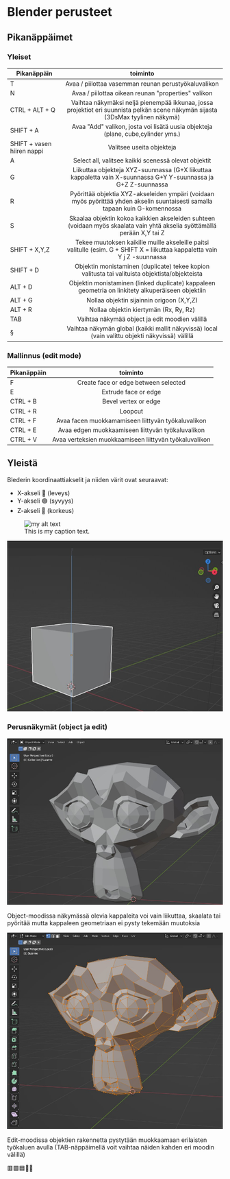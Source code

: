 # Blender perusteet

## Pikanäppäimet

### Yleiset

| Pikanäppäin                     | toiminto                                                                                                                         | 
| ------------------------        |:--------------------------------------------------------------------------------------------------------------------------------:|
| T                               | Avaa / piilottaa vasemman reunan perustyökaluvalikon                                                                             | 
| N                               | Avaa / piilottaa oikean reunan "properties" valikon                                                                              | 
| CTRL + ALT + Q                  | Vaihtaa näkymäksi neljä pienempää ikkunaa, jossa projektiot eri suunnista pelkän scene näkymän sijasta (3DsMax tyylinen näkymä)  |
| SHIFT + A                       | Avaa "Add" valikon, josta voi lisätä uusia objekteja (plane, cube,cylinder yms.)                                                 |
| SHIFT + vasen hiiren nappi      | Valitsee useita objekteja                                                                                                        |
| A                               | Select all, valitsee kaikki scenessä olevat objektit                                                                             |
| G                               | Liikuttaa objekteja XYZ-suunnassa (G+X liikuttaa kappaletta vain X-suunnassa G+Y Y-suunnassa ja G+Z Z-suunnassa                  |
| R                               | Pyörittää objektia XYZ-akseleiden ympäri (voidaan myös pyörittää yhden akselin suuntaisesti samalla tapaan kuin G-komennossa     | 
| S                               | Skaalaa objektin kokoa kaikkien akseleiden suhteen (voidaan myös skaalata vain yhtä akselia syöttämällä perään X,Y tai Z         |
| SHIFT + X,Y,Z                   | Tekee muutoksen kaikille muille akseleille paitsi valitulle (esim. G + SHIFT X = liikuttaa kappaletta vain Y j Z -suunnassa      |
| SHIFT + D                       | Objektin monistaminen (duplicate) tekee kopion valitusta tai valituista objektista/objekteista                                   |
| ALT + D                         | Objektin monistaminen (linked duplicate) kappaleen geometria on linkitety alkuperäiseen objektiin                                |
| ALT + G                         | Nollaa objektin sijainnin origoon (X,Y,Z)                                                                                        |
| ALT + R                         | Nollaa objektin kiertymän (Rx, Ry, Rz)                                                                                           |  | SHIFT + S                       | 3D kursorin valikko (cursor align)                                                                                               |
| TAB                             | Vaihtaa näkymää object ja edit moodien välillä                                                                                   |
|  §                              | Vaihtaa näkymän global (kaikki mallit näkyvissä) local (vain valittu objekti näkyvissä) välillä                                  |
             

### Mallinnus (edit mode)
| Pikanäppäin                     | toiminto                                                                                                                         | 
| ------------------------        |:--------------------------------------------------------------------------------------------------------------------------------:|
| F                               | Create face or edge between selected                                                                                             |
| E                               | Extrude face or edge                                                                                                             |
| CTRL + B                        | Bevel vertex or edge                                                                                                             | 
| CTRL + R                        | Loopcut                                                                                                                          |
| CTRL + F                        | Avaa facen muokkamamiseen liittyvän työkaluvalikon                                                                               | 
| CTRL + E                        | Avaa edgen muokkaamiseen liittyvän työkaluvalikon                                                                                | 
| CTRL + V                        | Avaa verteksien muokkaamiseen liittyvän työkaluvalikon                                                                           | 
                                                                                                                      


## Yleistä

Blederin koordinaattiakselit ja niiden värit ovat seuraavat:
- X-akseli 🔴 (leveys)
- Y-akseli 🟢 (syvyys)
- Z-akseli 🔵 (korkeus)


<figure>
  <img src="/img/blender_koordinaatiosto.jpg" alt="my alt text"/>
  <figcaption>This is my caption text.</figcaption>
</figure>

<img src="https://raw.githubusercontent.com/kapelajii/TR4XR-BLENDER/main/01_perusteet/img/blender_koordinaatiosto.jpg"/>

### Perusnäkymät (object ja edit)

<img src="https://raw.githubusercontent.com/kapelajii/TR4XR-BLENDER/main/01_perusteet/img/object_mode.jpg"/>

Object-moodissa näkymässä olevia kappaleita voi vain liikuttaa, skaalata tai pyöritää mutta kappaleen geometriaan ei pysty tekemään muutoksia

<img src="https://raw.githubusercontent.com/kapelajii/TR4XR-BLENDER/main/01_perusteet/img/edit_mode.jpg" />

Edit-moodissa objektien rakennetta pystytään muokkaamaan erilaisten työkaluen avulla (TAB-näppäimellä voit vaihtaa näiden kahden eri moodin välillä)



🟥🟩🟦🔴🔵
